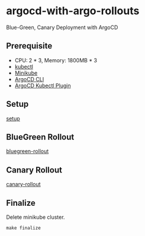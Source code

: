 # argocd-with-argo-rollouts

Blue-Green, Canary Deployment with ArgoCD

## Prerequisite
- CPU: 2 * 3, Memory: 1800MB * 3
- [kubectl](https://kubernetes.io/docs/tasks/tools/#kubectl)
- [Minikube](https://minikube.sigs.k8s.io/docs/start/)
- [ArgoCD CLI](https://argo-cd.readthedocs.io/en/stable/cli_installation/)
- [ArgoCD Kubectl Plugin](https://argoproj.github.io/argo-rollouts/installation/#kubectl-plugin-installation)

## Setup

[setup](docs/setup.md)

## BlueGreen Rollout

[bluegreen-rollout](docs/bluegreen-rollout.md)

## Canary Rollout

[canary-rollout](docs/canary-rollout.md)

## Finalize

Delete minikube cluster.

```
make finalize
```
